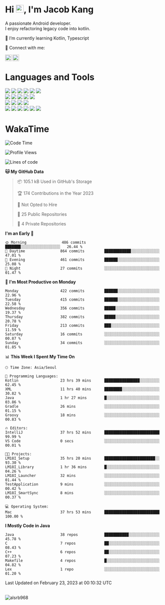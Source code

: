 # Hi <img src="https://media.giphy.com/media/hvRJCLFzcasrR4ia7z/giphy.gif" width="25px">, I'm Jacob Kang
A passionate Android developer.
</br>
I enjoy refactoring legacy code into kotlin.

🌱 I’m currently learning Kotlin, Typescript

🤝 Connect with me:

<a href="https://www.linkedin.com/in/minkyu-kang-b7477b1b2/"><img align="left" src="https://raw.githubusercontent.com/yushi1007/yushi1007/main/images/linkedin.svg" alt="Minkyu Kang | LinkedIn" width="21px"/></a>
<a href="https://www.instagram.com/_jacob_kang/"><img align="left" src="https://raw.githubusercontent.com/yushi1007/yushi1007/main/images/instagram.svg" alt="Jacob Kang | Instagram" width="21px"/></a>

</br>

# Languages and Tools

<div align="left">
<img src="https://img.shields.io/badge/java-007396?logo=java&logoColor=white"/>
<img src="https://img.shields.io/badge/kotlin-7F52FF?logo=kotlin&logoColor=white"/>
<img src="https://img.shields.io/badge/python-3776AB?logo=python&logoColor=white"/>
<img src="https://img.shields.io/badge/bash shell-4EAA25?logo=gnubash&logoColor=white"/>
<img src="https://img.shields.io/badge/c-A8B9CC?logo=c&logoColor=white"/>
<img src="https://img.shields.io/badge/c++-00599C?logo=c%2b%2b&logoColor=white"/>
</div>
<div align="left">
<img src="https://img.shields.io/badge/git-F05032?logo=git&logoColor=white"/>
<img src="https://img.shields.io/badge/github-181717?logo=github&logoColor=white"/>
<img src="https://img.shields.io/badge/mysql-4479A1?logo=mysql&logoColor=white"/>
<img src="https://img.shields.io/badge/sqlite-003B57?logo=sqlite&logoColor=white"/>
<img src="https://img.shields.io/badge/amazon AWS-232F3E?logo=amazonaws&logoColor=white"/>
</div>
<div align="left">
<img src="https://img.shields.io/badge/android-3DDC84?logo=android&logoColor=white"/>
<img src="https://img.shields.io/badge/linux-FCC624?logo=linux&logoColor=white"/>
<img src="https://img.shields.io/badge/flask-000000?logo=flask&logoColor=white"/>
<img src="https://img.shields.io/badge/arduino-00979D?logo=arduino&logoColor=white"/>
</div>
<div align="left">
<img src="https://img.shields.io/badge/slack-4A154B?logo=slack&logoColor=white"/>
<img src="https://img.shields.io/badge/notion-000000?logo=notion&logoColor=white"/>
<img src="https://img.shields.io/badge/jira-0052CC?logo=jira&logoColor=white"/>
<img src="https://img.shields.io/badge/postman-FF6C37?logo=postman&logoColor=white"/>
<img src="https://img.shields.io/badge/intellij-000000?logo=intellijidea&logoColor=white"/>
<img src="https://img.shields.io/badge/pycharm-000000?logo=pycharm&logoColor=white"/>
</div>

# WakaTime

<!--START_SECTION:waka-->
![Code Time](http://img.shields.io/badge/Code%20Time-2%2C092%20hrs%2043%20mins-blue)

![Profile Views](http://img.shields.io/badge/Profile%20Views-0-blue)

![Lines of code](https://img.shields.io/badge/From%20Hello%20World%20I%27ve%20Written-489.8%20thousand%20lines%20of%20code-blue)

**🐱 My GitHub Data** 

> 📦 105.1 kB Used in GitHub's Storage 
 > 
> 🏆 174 Contributions in the Year 2023
 > 
> 🚫 Not Opted to Hire
 > 
> 📜 25 Public Repositories 
 > 
> 🔑 4 Private Repositories 
 > 
**I'm an Early 🐤** 

```text
🌞 Morning                486 commits         ███████░░░░░░░░░░░░░░░░░░   26.44 % 
🌆 Daytime                864 commits         ████████████░░░░░░░░░░░░░   47.01 % 
🌃 Evening                461 commits         ██████░░░░░░░░░░░░░░░░░░░   25.08 % 
🌙 Night                  27 commits          ░░░░░░░░░░░░░░░░░░░░░░░░░   01.47 % 
```
📅 **I'm Most Productive on Monday** 

```text
Monday                   422 commits         ██████░░░░░░░░░░░░░░░░░░░   22.96 % 
Tuesday                  415 commits         ██████░░░░░░░░░░░░░░░░░░░   22.58 % 
Wednesday                356 commits         █████░░░░░░░░░░░░░░░░░░░░   19.37 % 
Thursday                 382 commits         █████░░░░░░░░░░░░░░░░░░░░   20.78 % 
Friday                   213 commits         ███░░░░░░░░░░░░░░░░░░░░░░   11.59 % 
Saturday                 16 commits          ░░░░░░░░░░░░░░░░░░░░░░░░░   00.87 % 
Sunday                   34 commits          ░░░░░░░░░░░░░░░░░░░░░░░░░   01.85 % 
```


📊 **This Week I Spent My Time On** 

```text
🕑︎ Time Zone: Asia/Seoul

💬 Programming Languages: 
Kotlin                   23 hrs 39 mins      ████████████████░░░░░░░░░   62.45 % 
XML                      11 hrs 40 mins      ████████░░░░░░░░░░░░░░░░░   30.82 % 
Java                     1 hr 27 mins        █░░░░░░░░░░░░░░░░░░░░░░░░   03.86 % 
Gradle                   26 mins             ░░░░░░░░░░░░░░░░░░░░░░░░░   01.15 % 
Groovy                   18 mins             ░░░░░░░░░░░░░░░░░░░░░░░░░   00.83 % 

🔥 Editors: 
IntelliJ                 37 hrs 52 mins      █████████████████████████   99.99 % 
VS Code                  0 secs              ░░░░░░░░░░░░░░░░░░░░░░░░░   00.01 % 

🐱‍💻 Projects: 
LM18I_Setup              35 hrs 20 mins      ███████████████████████░░   93.30 % 
LM18I_Library            1 hr 36 mins        █░░░░░░░░░░░░░░░░░░░░░░░░   04.26 % 
LM18I_Launcher           32 mins             ░░░░░░░░░░░░░░░░░░░░░░░░░   01.44 % 
TestApplication          9 mins              ░░░░░░░░░░░░░░░░░░░░░░░░░   00.42 % 
LM18I_SmartSync          8 mins              ░░░░░░░░░░░░░░░░░░░░░░░░░   00.37 % 

💻 Operating System: 
Mac                      37 hrs 53 mins      █████████████████████████   100.00 % 
```

**I Mostly Code in Java** 

```text
Java                     38 repos            ███████████░░░░░░░░░░░░░░   45.78 % 
C                        7 repos             ██░░░░░░░░░░░░░░░░░░░░░░░   08.43 % 
C++                      6 repos             ██░░░░░░░░░░░░░░░░░░░░░░░   07.23 % 
Makefile                 4 repos             █░░░░░░░░░░░░░░░░░░░░░░░░   04.82 % 
Lex                      1 repo              ░░░░░░░░░░░░░░░░░░░░░░░░░   01.20 % 
```




 Last Updated on February 23, 2023 at 00:10:32 UTC
<!--END_SECTION:waka-->

</br>

<div align="left">
<img align="left" src="https://github-readme-stats.vercel.app/api/top-langs?username=alsrb968&show_icons=true&locale=en&layout=compact&theme=dark" alt="alsrb968" />
</div>
